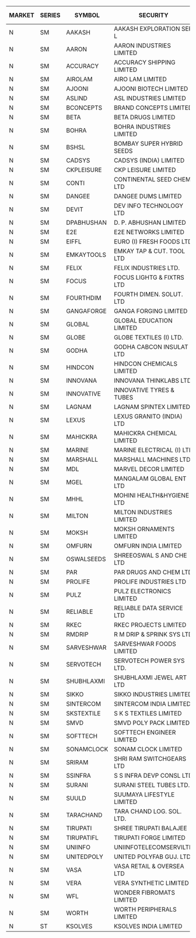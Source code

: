 


| MARKET | SERIES | SYMBOL | SECURITY | PREV CL PR | OPEN PRICE | HIGH PRICE | LOW PRICE | CLOSE PRICE | NET TRDVAL | NET TRDQTY | CORP IND | HI 52 WK | LO 52 WK |
| ----- | ----- | ----- | ----- | ----- | ----- | ----- | ----- | ----- | ----- | ----- | ----- | ----- | ----- |
| N | SM | AAKASH | AAKASH EXPLORATION SER L | 30.45 | 31.95 | 31.95 | 31.50 | 31.95 | 477900.00 | 15000 |  | 87.80 | 13.95 |
| N | SM | AARON | AARON INDUSTRIES LIMITED | 44.95 | 43.15 | 43.45 | 43.15 | 43.45 | 428175.00 | 9900 |  | 53.50 | 40.00 |
| N | SM | ACCURACY | ACCURACY SHIPPING LIMITED | 40.00 | 39.30 | 39.90 | 38.60 | 39.50 | 438160.00 | 11200 |  | 41.40 | 12.35 |
| N | SM | AIROLAM | AIRO LAM LIMITED | 22.50 | 20.00 | 20.00 | 18.20 | 19.55 | 287250.00 | 15000 |  | 32.95 | 14.45 |
| N | SM | AJOONI | AJOONI BIOTECH LIMITED | 10.80 | 11.30 | 11.30 | 11.30 | 11.30 | 90400.00 | 8000 |  | 11.85 | 6.35 |
| N | SM | ASLIND | ASL INDUSTRIES LIMITED | 6.25 | 6.05 | 6.05 | 6.00 | 6.00 | 48200.00 | 8000 |  | 11.20 | 5.95 |
| N | SM | BCONCEPTS | BRAND CONCEPTS LIMITED | 15.00 | 15.00 | 15.00 | 15.00 | 15.00 | 135000.00 | 9000 |  | 47.90 | 13.70 |
| N | SM | BETA | BETA DRUGS LIMITED | 64.00 | 64.00 | 65.00 | 64.00 | 65.00 | 103200.00 | 1600 |  | 98.90 | 37.00 |
| N | SM | BOHRA | BOHRA INDUSTRIES LIMITED | 1.90 | 1.90 | 1.90 | 1.90 | 1.90 | 22800.00 | 12000 |  | 6.95 | .35 |
| N | SM | BSHSL | BOMBAY SUPER HYBRID SEEDS | 108.90 | 107.00 | 107.00 | 107.00 | 107.00 | 128400.00 | 1200 |  | 134.05 | 85.70 |
| N | SM | CADSYS | CADSYS (INDIA) LIMITED | 23.00 | 22.15 | 22.15 | 22.15 | 22.15 | 44300.00 | 2000 |  | 52.50 | 15.50 |
| N | SM | CKPLEISURE | CKP LEISURE LIMITED | 3.90 | 3.75 | 3.75 | 3.75 | 3.75 | 15000.00 | 4000 |  | 7.55 | 3.30 |
| N | SM | CONTI | CONTINENTAL SEED CHEM LTD | 10.85 | 10.40 | 10.40 | 10.35 | 10.35 | 69159.75 | 6666 |  | 102.20 | 9.10 |
| N | SM | DANGEE | DANGEE DUMS LIMITED | 77.00 | 80.50 | 80.50 | 76.40 | 76.40 | 125520.00 | 1600 |  | 155.00 | 71.00 |
| N | SM | DEVIT | DEV INFO TECHNOLOGY LTD | 89.00 | 84.00 | 84.00 | 84.00 | 84.00 | 126000.00 | 1500 |  | 101.00 | 57.00 |
| N | SM | DPABHUSHAN | D. P. ABHUSHAN LIMITED | 71.10 | 72.00 | 72.00 | 72.00 | 72.00 | 576000.00 | 8000 |  | 78.00 | 37.50 |
| N | SM | E2E | E2E NETWORKS LIMITED | 22.05 | 21.30 | 21.30 | 21.00 | 21.00 | 253800.00 | 12000 |  | 42.00 | 13.30 |
| N | SM | EIFFL | EURO (I) FRESH FOODS LTD | 96.20 | 96.40 | 96.70 | 96.40 | 96.55 | 231600.00 | 2400 |  | 131.00 | 71.00 |
| N | SM | EMKAYTOOLS | EMKAY TAP & CUT. TOOL LTD | 78.10 | 74.50 | 74.70 | 74.50 | 74.60 | 984240.00 | 13200 |  | 164.75 | 74.50 |
| N | SM | FELIX | FELIX INDUSTRIES LTD. | 24.85 | 23.65 | 23.65 | 23.65 | 23.65 | 283800.00 | 12000 |  | 25.00 | 10.80 |
| N | SM | FOCUS | FOCUS LIGHTG & FIXTRS LTD | 20.90 | 20.60 | 20.60 | 20.60 | 20.60 | 61800.00 | 3000 |  | 156.95 | 15.50 |
| N | SM | FOURTHDIM | FOURTH DIMEN. SOLUT. LTD | 8.65 | 8.25 | 8.25 | 8.25 | 8.25 | 8250.00 | 1000 |  | 16.25 | 5.30 |
| N | SM | GANGAFORGE | GANGA FORGING LIMITED | 12.00 | 11.50 | 11.50 | 11.50 | 11.50 | 69000.00 | 6000 |  | 19.50 | 8.70 |
| N | SM | GLOBAL | GLOBAL EDUCATION LIMITED | 188.85 | 192.00 | 198.00 | 192.00 | 197.50 | 782000.00 | 4000 |  | 198.00 | 41.20 |
| N | SM | GLOBE | GLOBE TEXTILES (I) LTD. | 47.40 | 48.00 | 48.95 | 48.00 | 48.25 | 290400.00 | 6000 |  | 49.85 | 18.00 |
| N | SM | GODHA | GODHA CABCON INSULAT LTD | 23.75 | 24.65 | 24.65 | 24.65 | 24.65 | 98600.00 | 4000 |  | 30.85 | 10.95 |
| N | SM | HINDCON | HINDCON CHEMICALS LIMITED | 14.00 | 14.00 | 14.00 | 14.00 | 14.00 | 56000.00 | 4000 |  | 17.70 | 8.05 |
| N | SM | INNOVANA | INNOVANA THINKLABS LTD. | 97.50 | 102.35 | 102.35 | 102.35 | 102.35 | 307050.00 | 3000 |  | 326.40 | 73.05 |
| N | SM | INNOVATIVE | INNOVATIVE TYRES & TUBES | 6.95 | 7.25 | 7.25 | 7.00 | 7.00 | 107250.00 | 15000 |  | 17.75 | 5.40 |
| N | SM | LAGNAM | LAGNAM SPINTEX LIMITED | 9.75 | 9.75 | 9.75 | 9.75 | 9.75 | 29250.00 | 3000 |  | 13.60 | 7.05 |
| N | SM | LEXUS | LEXUS GRANITO (INDIA) LTD | 14.35 | 15.05 | 15.05 | 15.05 | 15.05 | 75250.00 | 5000 |  | 19.05 | 4.55 |
| N | SM | MAHICKRA | MAHICKRA CHEMICAL LIMITED | 72.65 | 70.75 | 75.70 | 70.50 | 74.15 | 1309800.00 | 18000 |  | 93.50 | 50.15 |
| N | SM | MARINE | MARINE ELECTRICAL (I) LTD | 92.60 | 92.35 | 92.95 | 91.50 | 91.50 | 924500.00 | 10000 |  | 123.00 | 78.00 |
| N | SM | MARSHALL | MARSHALL MACHINES LTD | 5.50 | 5.75 | 5.75 | 5.65 | 5.75 | 291600.00 | 51000 |  | 24.45 | 4.85 |
| N | SM | MDL | MARVEL DECOR LIMITED | 23.50 | 22.35 | 22.35 | 22.35 | 22.35 | 89400.00 | 4000 |  | 30.00 | 13.90 |
| N | SM | MGEL | MANGALAM GLOBAL ENT LTD | 58.20 | 58.10 | 58.10 | 58.10 | 58.10 | 116200.00 | 2000 |  | 58.30 | 51.05 |
| N | SM | MHHL | MOHINI HEALTH&HYGIENE LTD | 16.15 | 16.95 | 16.95 | 16.50 | 16.60 | 300000.00 | 18000 |  | 22.40 | 11.35 |
| N | SM | MILTON | MILTON INDUSTRIES LIMITED | 12.70 | 12.15 | 12.15 | 12.10 | 12.10 | 106700.00 | 8800 |  | 16.35 | 7.00 |
| N | SM | MOKSH | MOKSH ORNAMENTS LIMITED | 30.00 | 31.00 | 32.00 | 31.00 | 32.00 | 282000.00 | 9000 |  | 34.65 | 19.50 |
| N | SM | OMFURN | OMFURN INDIA LIMITED | 10.40 | 10.90 | 10.90 | 10.90 | 10.90 | 65400.00 | 6000 |  | 10.90 | 4.50 |
| N | SM | OSWALSEEDS | SHREEOSWAL S AND CHE LTD | 37.40 | 39.20 | 39.20 | 39.10 | 39.10 | 313200.00 | 8000 |  | 39.20 | 19.95 |
| N | SM | PAR | PAR DRUGS AND CHEM LTD | 48.25 | 47.25 | 47.95 | 47.25 | 47.95 | 190400.00 | 4000 |  | 54.00 | 26.20 |
| N | SM | PROLIFE | PROLIFE INDUSTRIES LTD | 30.60 | 30.80 | 30.80 | 30.80 | 30.80 | 369600.00 | 12000 |  | 36.00 | 24.65 |
| N | SM | PULZ | PULZ ELECTRONICS LIMITED | 15.00 | 15.00 | 15.00 | 15.00 | 15.00 | 60000.00 | 4000 |  | 46.50 | 9.20 |
| N | SM | RELIABLE | RELIABLE DATA SERVICE LTD | 23.85 | 25.00 | 25.00 | 22.70 | 24.95 | 174360.00 | 7200 |  | 36.40 | 19.95 |
| N | SM | RKEC | RKEC PROJECTS LIMITED | 43.00 | 39.90 | 39.90 | 39.90 | 39.90 | 39900.00 | 1000 |  | 66.65 | 26.20 |
| N | SM | RMDRIP | R M DRIP & SPRINK SYS LTD | 61.25 | 61.50 | 63.00 | 58.20 | 61.10 | 4954900.00 | 80000 |  | 63.00 | 13.00 |
| N | SM | SARVESHWAR | SARVESHWAR FOODS LIMITED | 13.75 | 13.25 | 13.25 | 13.25 | 13.25 | 21200.00 | 1600 |  | 40.85 | 8.45 |
| N | SM | SERVOTECH | SERVOTECH POWER SYS LTD. | 14.80 | 15.35 | 15.45 | 15.35 | 15.40 | 184800.00 | 12000 |  | 17.75 | 6.50 |
| N | SM | SHUBHLAXMI | SHUBHLAXMI JEWEL ART LTD | 17.90 | 18.75 | 18.75 | 18.75 | 18.75 | 56250.00 | 3000 |  | 209.50 | 16.30 |
| N | SM | SIKKO | SIKKO INDUSTRIES LIMITED | 21.00 | 21.00 | 21.00 | 21.00 | 21.00 | 84000.00 | 4000 |  | 32.75 | 18.00 |
| N | SM | SINTERCOM | SINTERCOM INDIA LIMITED | 66.00 | 66.55 | 67.95 | 66.00 | 66.00 | 934500.00 | 14000 |  | 81.00 | 35.55 |
| N | SM | SKSTEXTILE | S K S TEXTILES LIMITED | 23.80 | 24.70 | 24.70 | 24.70 | 24.70 | 24700.00 | 1000 |  | 48.90 | 22.25 |
| N | SM | SMVD | SMVD POLY PACK LIMITED | 9.10 | 9.00 | 9.00 | 9.00 | 9.00 | 18000.00 | 2000 |  | 15.40 | 6.50 |
| N | SM | SOFTTECH | SOFTTECH ENGINEER LIMITED | 38.50 | 38.00 | 38.10 | 38.00 | 38.10 | 121760.00 | 3200 |  | 76.25 | 32.45 |
| N | SM | SONAMCLOCK | SONAM CLOCK LIMITED | 40.30 | 40.50 | 43.00 | 40.50 | 42.00 | 2682000.00 | 66000 |  | 43.00 | 30.80 |
| N | SM | SRIRAM | SHRI RAM SWITCHGEARS LTD | 14.35 | 13.65 | 13.65 | 13.65 | 13.65 | 491400.00 | 36000 |  | 16.50 | 13.65 |
| N | SM | SSINFRA | S S INFRA DEVP CONSL LTD | 7.45 | 7.10 | 7.70 | 7.10 | 7.70 | 65700.00 | 9000 |  | 17.20 | 7.10 |
| N | SM | SURANI | SURANI STEEL TUBES LTD. | 25.40 | 24.50 | 24.50 | 24.50 | 24.50 | 49000.00 | 2000 |  | 45.75 | 18.10 |
| N | SM | SUULD | SUUMAYA LIFESTYLE LIMITED | 31.25 | 31.25 | 31.35 | 31.20 | 31.35 | 3250800.00 | 104000 |  | 41.00 | 17.55 |
| N | SM | TARACHAND | TARA CHAND LOG. SOL. LTD. | 42.00 | 38.00 | 38.00 | 37.00 | 37.20 | 596400.00 | 16000 |  | 43.00 | 21.10 |
| N | SM | TIRUPATI | SHREE TIRUPATI BALAJEE | 42.70 | 42.65 | 42.70 | 42.65 | 42.70 | 256050.00 | 6000 |  | 42.70 | 22.40 |
| N | SM | TIRUPATIFL | TIRUPATI FORGE LIMITED | 27.05 | 26.90 | 26.90 | 26.90 | 26.90 | 86080.00 | 3200 |  | 48.75 | 25.55 |
| N | SM | UNIINFO | UNIINFOTELECOMSERVILTD | 14.40 | 13.70 | 13.70 | 13.70 | 13.70 | 54800.00 | 4000 |  | 32.15 | 11.65 |
| N | SM | UNITEDPOLY | UNITED POLYFAB GUJ. LTD. | 10.15 | 10.65 | 10.65 | 10.65 | 10.65 | 958500.00 | 90000 |  | 16.05 | 5.95 |
| N | SM | VASA | VASA RETAIL & OVERSEA LTD | 6.90 | 6.60 | 6.90 | 6.60 | 6.90 | 54000.00 | 8000 |  | 22.90 | 6.00 |
| N | SM | VERA | VERA SYNTHETIC LIMITED | 65.00 | 61.75 | 61.75 | 61.75 | 61.75 | 92625.00 | 1500 |  | 150.00 | 57.65 |
| N | SM | WFL | WONDER FIBROMATS LIMITED | 57.85 | 59.00 | 59.00 | 59.00 | 59.00 | 94400.00 | 1600 |  | 100.00 | 57.85 |
| N | SM | WORTH | WORTH PERIPHERALS LIMITED | 49.80 | 51.00 | 51.00 | 46.25 | 46.60 | 573075.00 | 12000 |  | 56.50 | 29.75 |
| N | ST | KSOLVES | KSOLVES INDIA LIMITED | 104.20 | 101.00 | 109.40 | 101.00 | 104.15 | 1128180.00 | 10800 |  | 109.40 | 101.00 |



